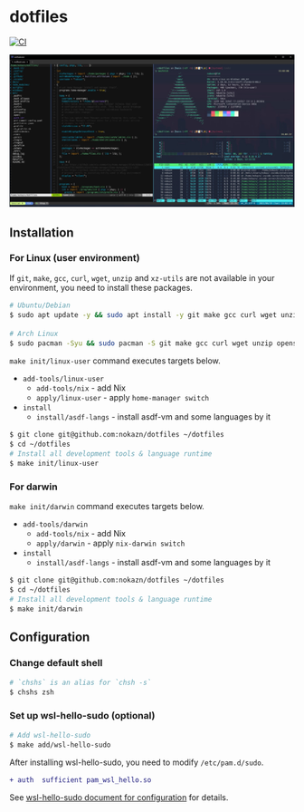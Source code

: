 # dotfiles

[![CI](https://github.com/nokazn/dotfiles/actions/workflows/static-check.yml/badge.svg?branch=main)](https://github.com/nokazn/dotfiles/actions/workflows/static-check.yml)

[![screenshot](./docs/img/arch-linux.jpg)](./docs/img/arch-linux.jpg)

## Installation

### For Linux (user environment)

If `git`, `make`, `gcc`, `curl`, `wget`, `unzip` and `xz-utils` are not available in your environment, you need to install these packages.

```sh
# Ubuntu/Debian
$ sudo apt update -y && sudo apt install -y git make gcc curl wget unzip xz-utils

# Arch Linux
$ sudo pacman -Syu && sudo pacman -S git make gcc curl wget unzip openssh
```

`make init/linux-user` command executes targets below.

- `add-tools/linux-user`
  - `add-tools/nix` - add Nix
  - `apply/linux-user` - apply `home-manager switch`
- `install`
  - `install/asdf-langs` - install asdf-vm and some languages by it

```sh
$ git clone git@github.com:nokazn/dotfiles ~/dotfiles
$ cd ~/dotfiles
# Install all development tools & language runtime
$ make init/linux-user
```

### For darwin

`make init/darwin` command executes targets below.

- `add-tools/darwin`
  - `add-tools/nix` - add Nix
  - `apply/darwin` - apply `nix-darwin switch`
- `install`
  - `install/asdf-langs` - install asdf-vm and some languages by it

```sh
$ git clone git@github.com:nokazn/dotfiles ~/dotfiles
$ cd ~/dotfiles
# Install all development tools & language runtime
$ make init/darwin
```

## Configuration

### Change default shell

```bash
# `chshs` is an alias for `chsh -s`
$ chshs zsh
```

### Set up wsl-hello-sudo (optional)

```bash
# Add wsl-hello-sudo
$ make add/wsl-hello-sudo
```

After installing wsl-hello-sudo, you need to modify `/etc/pam.d/sudo`.

```diff
+ auth  sufficient pam_wsl_hello.so
```

See [wsl-hello-sudo document for configuration](https://github.com/nullpo-head/WSL-Hello-sudo#configuration) for details.
